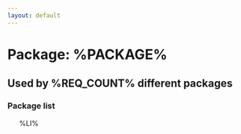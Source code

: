 ```yaml
---
layout: default
---
```

# Package: %PACKAGE%

## Used by %REQ_COUNT% different packages

### Package list

<ol id='plist'>
  %LI%
</ol>